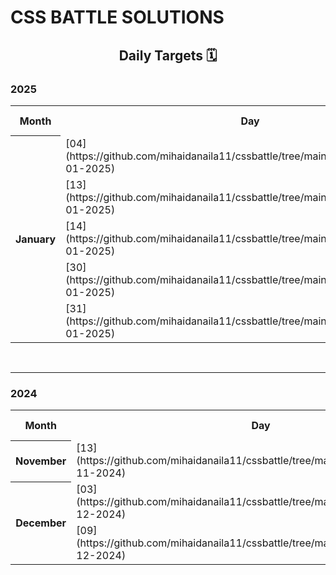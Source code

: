 # CSS BATTLE SOLUTIONS

## <p style="text-align: center">Daily Targets 🗓️</p>

### 2025

<table>
    <th>Month</th>
    <th>Day</th>
    <th>Match %</th>
    <tr>
        <th rowspan=5>January</th>
        <td>[04](https://github.com/mihaidanaila11/cssbattle/tree/main/Daily%20Targets/04-01-2025)</td>
        <td>N/A</td>
    </tr>
    <tr>
        <td>[13](https://github.com/mihaidanaila11/cssbattle/tree/main/Daily%20Targets/13-01-2025)</td>
        <td>N/A</td>
    </tr>
    <tr>
        <td>[14](https://github.com/mihaidanaila11/cssbattle/tree/main/Daily%20Targets/14-01-2025)</td>
        <td>N/A</td>
    </tr>
    <tr>
        <td>[30](https://github.com/mihaidanaila11/cssbattle/tree/main/Daily%20Targets/30-01-2025)</td>
        <td>N/A</td>
    </tr>
    <tr>
        <td>[31](https://github.com/mihaidanaila11/cssbattle/tree/main/Daily%20Targets/31-01-2025)</td>
        <td>N/A</td>
    </tr>
    
</table>

<br>
<hr>

### 2024

<table>
    <th>Month</th>
    <th>Day</th>
    <th>Match %</th>
    <tr>
        <th>November</th>
        <td>[13](https://github.com/mihaidanaila11/cssbattle/tree/main/Daily%20Targets/13-11-2024)</td>
        <td>N/A</td>
    </tr>
    <tr>
        <th rowspan=2>December</th>
        <td>[03](https://github.com/mihaidanaila11/cssbattle/tree/main/Daily%20Targets/03-12-2024)</td>
        <td>N/A</td>
    </tr>
    <tr>
        <td>[09](https://github.com/mihaidanaila11/cssbattle/tree/main/Daily%20Targets/09-12-2024)</td>
        <td>N/A</td>
    </tr>
    
</table>